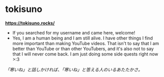 # tokisuno
**https://tokisuno.rocks/**
- If you searched for my username and came here, welcome!
- Yes, I am a human being and I am still alive. I have other things I find more important than making YouTube videos. That isn't to say that I am better than YouTube or than other YouTubers, and it's also not to say that I will never come back. I am just doing some side quests right now >:3

*「寒いね」と話しかければ、「寒いね」と答える人のいるあたたかさ。*
